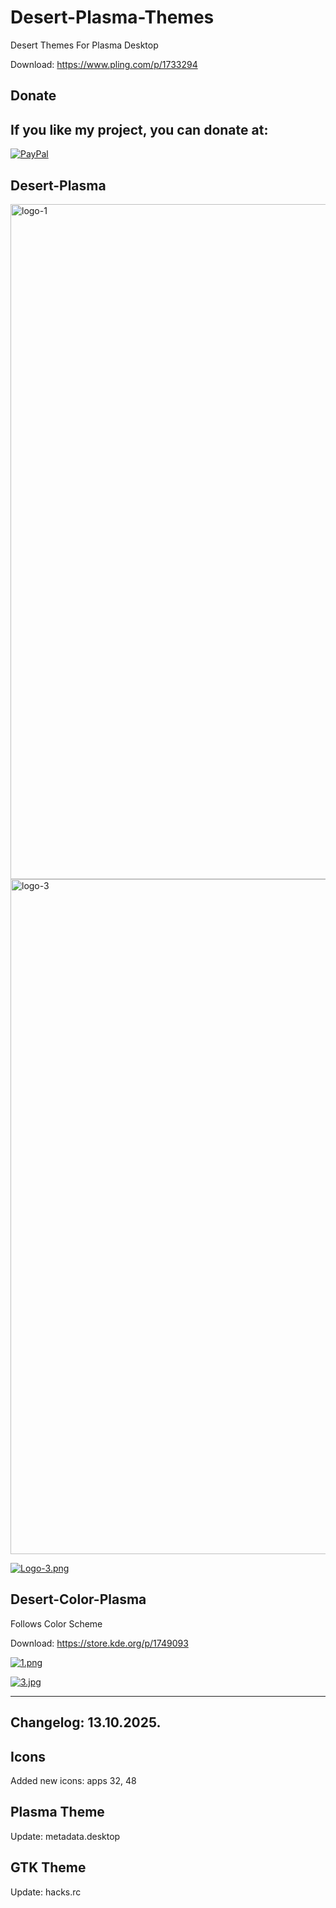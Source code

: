 # Desert-Plasma-Themes
Desert Themes For Plasma Desktop 

Download: https://www.pling.com/p/1733294

<html>
  <head>
    <meta charset="utf-8" />
  </head>
  <body>
    <h2>Donate</h2>
    <h2>If you like my project, you can donate at:</h2>
    <a href="https://www.paypal.com/paypalme/VesnaLazic">
    <img src="PayPal.png" alt="PayPal" />
    </a>
  </body>
</html>



Desert-Plasma
-------------

<img width="1920" height="1080" alt="logo-1" src="https://github.com/user-attachments/assets/98cd04b3-d783-4294-ac2b-6d7a67e6452e" />

<img width="1920" height="1080" alt="logo-3" src="https://github.com/user-attachments/assets/a6cd484f-d4b2-421f-91fc-3e8450eaba38" />

[![Logo-3.png](https://i.postimg.cc/YSPm7YMJ/Logo-3.png)](https://postimg.cc/67dQL770)

Desert-Color-Plasma
--------------------

Follows Color Scheme

Download: https://store.kde.org/p/1749093


[![1.png](https://i.postimg.cc/mD5kR22D/1.png)](https://postimg.cc/BL24B3F9)

[![3.jpg](https://i.postimg.cc/8cf5CQjb/3.jpg)](https://postimg.cc/7JDDBR1C)
___________________________________________________________________________


Changelog: 13.10.2025.
----------------------

Icons
-----

Added new icons: apps 32, 48

Plasma Theme
------------

Update: metadata.desktop

GTK Theme
---------

Update: hacks.rc


